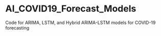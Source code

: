 # AI_COVID19_Forecast_Models
Code for ARIMA, LSTM, and Hybrid ARIMA-LSTM models for COVID-19 forecasting
